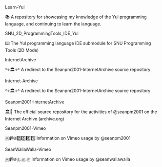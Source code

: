 
Learn-Yul

📚️ A repository for showcasing my knowledge of the Yul programming language, and continuing to learn the language. 

SNU_2D_ProgrammingTools_IDE_Yul

⌨️ The Yul programming language IDE submodule for SNU Programming Tools (2D Mode)

InternetArchive

↪️🏛️↩️ A redirect to the Seanpm2001-InternetArchive source repository 

Internet-Archive

↪️🏛️↩️ A redirect to the Seanpm2001-InternetArchive source repository 

Seanpm2001-InternetArchive

🏛️💾️ The official source repository for the activities of @seanpm2001 on the Internet Archive (archive.org)

Seanpm2001-Vimeo

🇻📹️🌐️2️⃣️0️⃣️0️⃣️1️⃣️ Information on Vimeo usage by @seanpm2001

SeanWallaWalla-Vimeo

🇻📹️🌐️🇸.🇼.🇼 Information on Vimeo usage by @seanwallawalla

